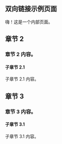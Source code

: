 ## 双向链接示例页面

嗨！这是一个内部页面。

## 章节 2
### 章节 2 内容。

#### 子章节 2.1
子章节 2.1 内容。

## 章节 3
### 章节 3 内容。

#### 子章节 3.1
子章节 3.1 内容。